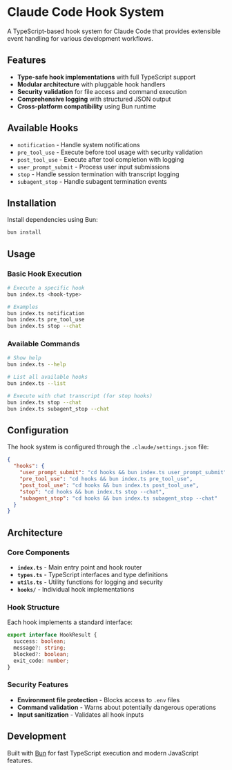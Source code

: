 # Claude Code Hook System

A TypeScript-based hook system for Claude Code that provides extensible event handling for various development workflows.

## Features

- **Type-safe hook implementations** with full TypeScript support
- **Modular architecture** with pluggable hook handlers
- **Security validation** for file access and command execution
- **Comprehensive logging** with structured JSON output
- **Cross-platform compatibility** using Bun runtime

## Available Hooks

- `notification` - Handle system notifications
- `pre_tool_use` - Execute before tool usage with security validation
- `post_tool_use` - Execute after tool completion with logging
- `user_prompt_submit` - Process user input submissions
- `stop` - Handle session termination with transcript logging
- `subagent_stop` - Handle subagent termination events

## Installation

Install dependencies using Bun:

```bash
bun install
```

## Usage

### Basic Hook Execution

```bash
# Execute a specific hook
bun index.ts <hook-type>

# Examples
bun index.ts notification
bun index.ts pre_tool_use
bun index.ts stop --chat
```

### Available Commands

```bash
# Show help
bun index.ts --help

# List all available hooks
bun index.ts --list

# Execute with chat transcript (for stop hooks)
bun index.ts stop --chat
bun index.ts subagent_stop --chat
```

## Configuration

The hook system is configured through the `.claude/settings.json` file:

```json
{
  "hooks": {
    "user_prompt_submit": "cd hooks && bun index.ts user_prompt_submit",
    "pre_tool_use": "cd hooks && bun index.ts pre_tool_use",
    "post_tool_use": "cd hooks && bun index.ts post_tool_use",
    "stop": "cd hooks && bun index.ts stop --chat",
    "subagent_stop": "cd hooks && bun index.ts subagent_stop --chat"
  }
}
```

## Architecture

### Core Components

- **`index.ts`** - Main entry point and hook router
- **`types.ts`** - TypeScript interfaces and type definitions
- **`utils.ts`** - Utility functions for logging and security
- **`hooks/`** - Individual hook implementations

### Hook Structure

Each hook implements a standard interface:

```typescript
export interface HookResult {
  success: boolean;
  message?: string;
  blocked?: boolean;
  exit_code: number;
}
```

### Security Features

- **Environment file protection** - Blocks access to `.env` files
- **Command validation** - Warns about potentially dangerous operations
- **Input sanitization** - Validates all hook inputs

## Development

Built with [Bun](https://bun.sh) for fast TypeScript execution and modern JavaScript features.